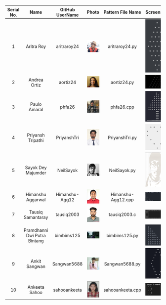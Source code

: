 | Serial No. |             Name             | GitHub UserName |                         Photo                         | Pattern File Name  |                             Screenshot                             |                    Institution                    |            Email Id             |
| :--------: | :--------------------------: | :-------------: | :---------------------------------------------------: | :----------------: | :----------------------------------------------------------------: | :-----------------------------------------------: | :-----------------------------: |
|     1      |          Aritra Roy          |   aritraroy24   |  <img src="./Photos/aritraroy24.jpg" width="100" />   |   aritraroy24.py   |  <img src="./Pattern_ScreenShots/aritraroy24.jpg" width="100" />   |              Pondicherry University               |      aritraroy24@gmail.com      |
|     2      |         Andrea Ortiz         |    aortiz24     |    <img src="./Photos/aortiz24.JPG" width="100" />    |    aortiz24.py     |    <img src="./Pattern_ScreenShots/aortiz24.png" width="100" />    |           University of Texas at Tyler            |      aortiz1865@gmail.com       |
|     3      |         Paulo Amaral         |     phfa26      |     <img src="./Photos/phfa26.jpg" width="100" />     |     phfa26.cpp     |     <img src="./Pattern_ScreenShots/phfa26.png" width="100" />     |          AIT Academy of IT - Sydney, AU           |       paulo@amaral.com.au       |
|     4      |      Priyansh Tripathi       |   PriyanshTri   |  <img src="./Photos/PriyanshTri.jpg" width="100" />   |   PriyanshTri.py   |  <img src="./Pattern_ScreenShots/PriyanshTri.png" width="100" />   |                  GLA university                   |  priyanshtripathi007@gmail.com  |
|     5      |      Sayok Dey Majumder      |    NeilSayok    |   <img src="./Photos/NeilSayok.jpg" width="100" />    |    NeilSayok.py    |   <img src="./Pattern_ScreenShots/NeilSayok.JPG" width="100" />    | University Of Engineering and Management, Kolkata | sayokdeymajumder1998@gmail.com  |
|     6      |      Himanshu Aggarwal       | Himanshu-Agg12  | <img src="./Photos/Himanshu-Agg12.jpg" width="100" /> | Himanshu-Agg12.cpp | <img src="./Pattern_ScreenShots/Himanshu-Agg12.png" width="100" /> |              Chitkara University, HP              | aggarwal.himanshu2019@gmail.com |
|     7      |      Tausiq Samantaray       |   tausiq2003    |   <img src="./Photos/tausiq2003.jpg" width="100" />   |    tausiq2003.c    |   <img src="./Pattern_ScreenShots/tausiq2003.jpg" width="100" />   |               Utkal University, OD                |  tausiqsamantaray03@gmail.com   |
|     8      | Pramdhanni Dwi Putra Bintang |   bimbims125    |   <img src="./Photos/bimbims125.jpg" width="100" />   |   bimbims125.py    |   <img src="./Pattern_ScreenShots/bimbims125.png" width="100" />   |    Pelita Nusantara Vocatioan Highschool, INA     |     pramvendread@gmail.com      |
|     9      |        Ankit Sangwan         |   Sangwan5688   |  <img src="./Photos/Sangwan5688.jpg" width="100" />   |   Sangwan5688.py   |  <img src="./Pattern_ScreenShots/Sangwan5688.png" width="100" />   |                     BITS, Goa                     |  ankit.sangwan.5688@gmail.com   |
|     10     |        Ankeeta Sahoo         |  sahooankeeta   |  <img src="./Photos/sahooankeeta.jpg" width="100" />  |  sahooankeeta.cpp  |  <img src="./Pattern_ScreenShots/sahooankeeta.PNG" width="100" />  |  Institute of Engineering and Management,Kolkata  |     sahooankeeta@gmail.com      |
